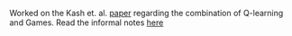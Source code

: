 Worked on the Kash et. al. [paper](https://arxiv.org/pdf/1910.03094.pdf) regarding the combination of Q-learning and Games. Read the informal notes [here](https://github.com/souravchk25/alg-game-theory-project/blob/master/notes.md)
